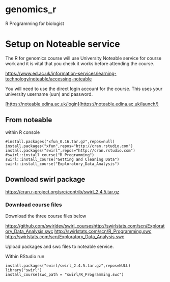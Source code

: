 # genomics_r

R Programming for biologist

# Setup on Noteable service

The R for genomics course will use University Noteable service for course work and it is vital that you check it works before attending the course.

<https://www.ed.ac.uk/information-services/learning-technology/noteable/accessing-noteable>

You will need to use the direct login account for the course. This uses your university username (uun) and password.

[https://noteable.edina.ac.uk/login](https://noteable.edina.ac.uk/launch/)

## From noteable

within R console

    #install.packages("xfun_0.16.tar.gz",repos=null)
    install.packages("xfun",repos="http://cran.rstudio.com")
    install.packages("swirl",repos="http://cran.rstudio.com")
    #swirl::install_course("R Programming")
    swirl::install_course("Getting and Cleaning Data")
    swirl::install_course("Exploratory_Data_Analysis")

## Download swirl package

<https://cran.r-project.org/src/contrib/swirl_2.4.5.tar.gz>

### Download course files

Download the three course files below

<https://github.com/swirldev/swirl_courseshttp://swirlstats.com/scn/Exploratory_Data_Analysis.swc> <http://swirlstats.com/scn/R_Programming.swc> <http://swirlstats.com/scn/Exploratory_Data_Analysis.swc>

Upload packages and swc files to noteable service.

Within RStudio run

    install.packages("swirl/swirl_2.4.5.tar.gz",repos=NULL)
    library("swirl")
    install_course(swc_path = "swirl/R_Programming.swc")
